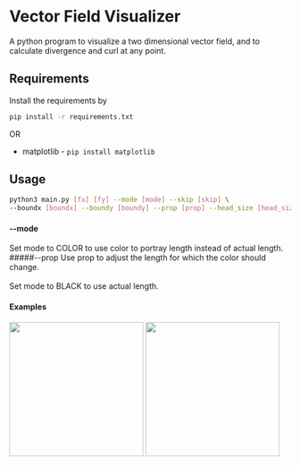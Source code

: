 # Vector Field Visualizer
A python program to visualize a two dimensional 
vector field, and to calculate divergence and curl 
at any point.

## Requirements
Install the requirements by
```bash
pip install -r requirements.txt
```
OR
* matplotlib - `pip install matplotlib`
## Usage
```bash
python3 main.py [fx] [fy] --mode [mode] --skip [skip] \
--boundx [boundx] --boundy [boundy] --prop [prop] --head_size [head_size]
```
#### --mode
Set mode to COLOR to use color to portray length instead of actual length.
#####--prop
Use prop to adjust the length for which the color should change.
<br><br>
Set mode to BLACK to use actual length.
#### Examples
<img src="https://raw.githubusercontent.com/vivek3141/vector-field-visualizer/master/img/color.jpg" height=240>
<img src="https://raw.githubusercontent.com/vivek3141/vector-field-visualizer/master/img/blackwhite.jpg" height=240>

